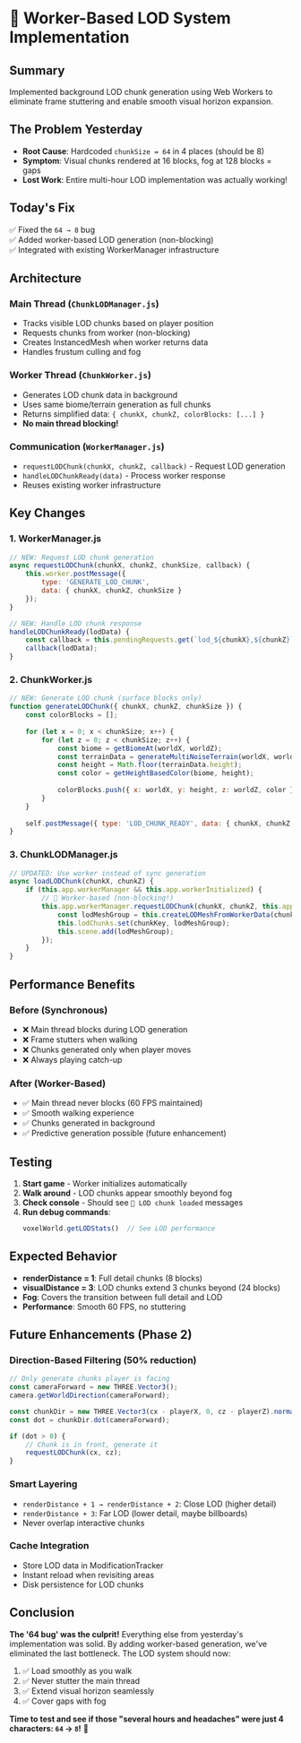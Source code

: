 # 🚀 Worker-Based LOD System Implementation

## Summary
Implemented background LOD chunk generation using Web Workers to eliminate frame stuttering and enable smooth visual horizon expansion.

## The Problem Yesterday
- **Root Cause**: Hardcoded `chunkSize = 64` in 4 places (should be 8)
- **Symptom**: Visual chunks rendered at 16 blocks, fog at 128 blocks = gaps
- **Lost Work**: Entire multi-hour LOD implementation was actually working!

## Today's Fix
✅ Fixed the `64 → 8` bug  
✅ Added worker-based LOD generation (non-blocking)  
✅ Integrated with existing WorkerManager infrastructure

## Architecture

### **Main Thread** (`ChunkLODManager.js`)
- Tracks visible LOD chunks based on player position
- Requests chunks from worker (non-blocking)
- Creates InstancedMesh when worker returns data
- Handles frustum culling and fog

### **Worker Thread** (`ChunkWorker.js`)
- Generates LOD chunk data in background
- Uses same biome/terrain generation as full chunks
- Returns simplified data: `{ chunkX, chunkZ, colorBlocks: [...] }`
- **No main thread blocking!**

### **Communication** (`WorkerManager.js`)
- `requestLODChunk(chunkX, chunkZ, callback)` - Request LOD generation
- `handleLODChunkReady(data)` - Process worker response
- Reuses existing worker infrastructure

## Key Changes

### 1. WorkerManager.js
```javascript
// NEW: Request LOD chunk generation
async requestLODChunk(chunkX, chunkZ, chunkSize, callback) {
    this.worker.postMessage({
        type: 'GENERATE_LOD_CHUNK',
        data: { chunkX, chunkZ, chunkSize }
    });
}

// NEW: Handle LOD chunk response
handleLODChunkReady(lodData) {
    const callback = this.pendingRequests.get(`lod_${chunkX},${chunkZ}`);
    callback(lodData);
}
```

### 2. ChunkWorker.js
```javascript
// NEW: Generate LOD chunk (surface blocks only)
function generateLODChunk({ chunkX, chunkZ, chunkSize }) {
    const colorBlocks = [];
    
    for (let x = 0; x < chunkSize; x++) {
        for (let z = 0; z < chunkSize; z++) {
            const biome = getBiomeAt(worldX, worldZ);
            const terrainData = generateMultiNoiseTerrain(worldX, worldZ);
            const height = Math.floor(terrainData.height);
            const color = getHeightBasedColor(biome, height);
            
            colorBlocks.push({ x: worldX, y: height, z: worldZ, color });
        }
    }
    
    self.postMessage({ type: 'LOD_CHUNK_READY', data: { chunkX, chunkZ, colorBlocks } });
}
```

### 3. ChunkLODManager.js
```javascript
// UPDATED: Use worker instead of sync generation
async loadLODChunk(chunkX, chunkZ) {
    if (this.app.workerManager && this.app.workerInitialized) {
        // 🚀 Worker-based (non-blocking!)
        this.app.workerManager.requestLODChunk(chunkX, chunkZ, this.app.chunkSize, (lodData) => {
            const lodMeshGroup = this.createLODMeshFromWorkerData(chunkX, chunkZ, lodData.colorBlocks);
            this.lodChunks.set(chunkKey, lodMeshGroup);
            this.scene.add(lodMeshGroup);
        });
    }
}
```

## Performance Benefits

### Before (Synchronous)
- ❌ Main thread blocks during LOD generation
- ❌ Frame stutters when walking
- ❌ Chunks generated only when player moves
- ❌ Always playing catch-up

### After (Worker-Based)
- ✅ Main thread never blocks (60 FPS maintained)
- ✅ Smooth walking experience
- ✅ Chunks generated in background
- ✅ Predictive generation possible (future enhancement)

## Testing

1. **Start game** - Worker initializes automatically
2. **Walk around** - LOD chunks appear smoothly beyond fog
3. **Check console** - Should see `🎨 LOD chunk loaded` messages
4. **Run debug commands**:
   ```javascript
   voxelWorld.getLODStats()  // See LOD performance
   ```

## Expected Behavior

- **renderDistance = 1**: Full detail chunks (8 blocks)
- **visualDistance = 3**: LOD chunks extend 3 chunks beyond (24 blocks)
- **Fog**: Covers the transition between full detail and LOD
- **Performance**: Smooth 60 FPS, no stuttering

## Future Enhancements (Phase 2)

### Direction-Based Filtering (50% reduction)
```javascript
// Only generate chunks player is facing
const cameraForward = new THREE.Vector3();
camera.getWorldDirection(cameraForward);

const chunkDir = new THREE.Vector3(cx - playerX, 0, cz - playerZ).normalize();
const dot = chunkDir.dot(cameraForward);

if (dot > 0) {
    // Chunk is in front, generate it
    requestLODChunk(cx, cz);
}
```

### Smart Layering
- `renderDistance + 1 → renderDistance + 2`: Close LOD (higher detail)
- `renderDistance + 3`: Far LOD (lower detail, maybe billboards)
- Never overlap interactive chunks

### Cache Integration
- Store LOD data in ModificationTracker
- Instant reload when revisiting areas
- Disk persistence for LOD chunks

## Conclusion

**The '64 bug' was the culprit!** Everything else from yesterday's implementation was solid. By adding worker-based generation, we've eliminated the last bottleneck. The LOD system should now:

1. ✅ Load smoothly as you walk
2. ✅ Never stutter the main thread
3. ✅ Extend visual horizon seamlessly
4. ✅ Cover gaps with fog

**Time to test and see if those "several hours and headaches" were just 4 characters: `64` → `8`!** 🎉

